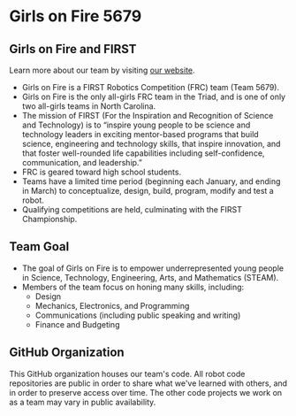 # Girls on Fire 5679

## Girls on Fire and FIRST

Learn more about our team by visiting [our website](https://girlsonfire5679.com).

* Girls on Fire is a FIRST Robotics Competition (FRC) team (Team 5679).
* Girls on Fire is the only all-girls FRC team in the Triad, and is one of only two all-girls teams in North Carolina.
* The mission of FIRST (For the Inspiration and Recognition of Science and Technology) is to “inspire young people to be science and technology leaders in exciting mentor-based programs that build science, engineering and technology skills, that inspire innovation, and that foster well-rounded life capabilities including self-confidence, communication, and leadership.”
* FRC is geared toward high school students.
* Teams have a limited time period (beginning each January, and ending in March) to conceptualize, design, build, program, modify and test a robot.
* Qualifying competitions are held, culminating with the FIRST Championship.

## Team Goal

* The goal of Girls on Fire is to empower underrepresented young people in Science, Technology, Engineering, Arts, and Mathematics (STEAM).
* Members of the team focus on honing many skills, including:
  - Design
  - Mechanics, Electronics, and Programming
  - Communications (including public speaking and writing)
  - Finance and Budgeting
  
 ## GitHub Organization
 
This GitHub organization houses our team's code. All robot code repositories are public in order to share what we've learned with others, and in order to preserve access over time. The other code projects we work on as a team may vary in public availability.
